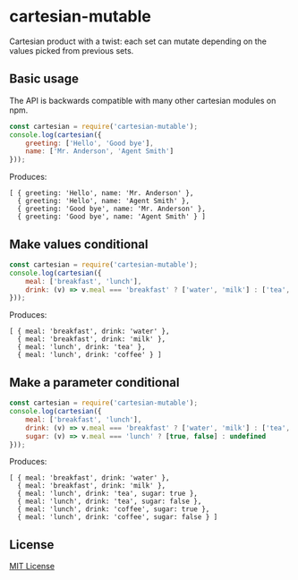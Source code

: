 # cartesian-mutable
Cartesian product with a twist: each set can mutate depending on the values picked from previous sets.

## Basic usage
The API is backwards compatible with many other cartesian modules on npm. 
```javascript
const cartesian = require('cartesian-mutable');
console.log(cartesian({
	greeting: ['Hello', 'Good bye'],
	name: ['Mr. Anderson', 'Agent Smith']
}));
```
Produces:
```
[ { greeting: 'Hello', name: 'Mr. Anderson' },
  { greeting: 'Hello', name: 'Agent Smith' },
  { greeting: 'Good bye', name: 'Mr. Anderson' },
  { greeting: 'Good bye', name: 'Agent Smith' } ]
```

## Make values conditional
```javascript
const cartesian = require('cartesian-mutable');
console.log(cartesian({
	meal: ['breakfast', 'lunch'],
	drink: (v) => v.meal === 'breakfast' ? ['water', 'milk'] : ['tea', 'coffee']
}));
```
Produces:
```
[ { meal: 'breakfast', drink: 'water' },
  { meal: 'breakfast', drink: 'milk' },
  { meal: 'lunch', drink: 'tea' },
  { meal: 'lunch', drink: 'coffee' } ]
```

## Make a parameter conditional
```javascript
const cartesian = require('cartesian-mutable');
console.log(cartesian({
	meal: ['breakfast', 'lunch'],
	drink: (v) => v.meal === 'breakfast' ? ['water', 'milk'] : ['tea', 'coffee'],
	sugar: (v) => v.meal === 'lunch' ? [true, false] : undefined
}));
```
Produces:
```
[ { meal: 'breakfast', drink: 'water' },
  { meal: 'breakfast', drink: 'milk' },
  { meal: 'lunch', drink: 'tea', sugar: true },
  { meal: 'lunch', drink: 'tea', sugar: false },
  { meal: 'lunch', drink: 'coffee', sugar: true },
  { meal: 'lunch', drink: 'coffee', sugar: false } ]
```

## License
[MIT License](http://en.wikipedia.org/wiki/MIT_License)